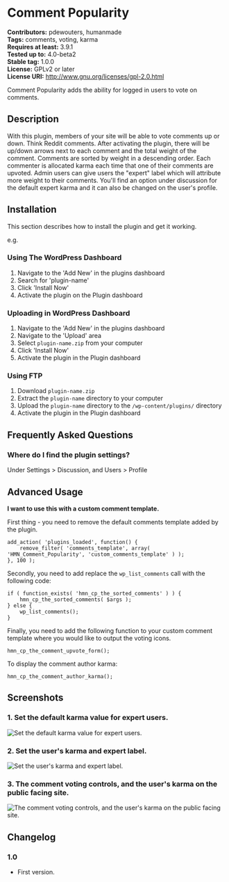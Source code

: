 # Comment Popularity #
**Contributors:** pdewouters, humanmade  
**Tags:** comments, voting, karma  
**Requires at least:** 3.9.1  
**Tested up to:** 4.0-beta2  
**Stable tag:** 1.0.0  
**License:** GPLv2 or later  
**License URI:** http://www.gnu.org/licenses/gpl-2.0.html  

Comment Popularity adds the ability for logged in users to vote on comments.

## Description ##

With this plugin, members of your site will be able to vote comments up or down. Think Reddit comments.
After activating the plugin, there will be up/down arrows next to each comment and the total weight of the comment.
Comments are sorted by weight in a descending order.
Each commenter is allocated karma each time that one of their comments are upvoted.
Admin users can give users the "expert" label which will attribute more weight to their comments.
You'll find an option under discussion for the default expert karma and it can also be changed on the user's profile.

## Installation ##

This section describes how to install the plugin and get it working.

e.g.

### Using The WordPress Dashboard ###

1. Navigate to the 'Add New' in the plugins dashboard
2. Search for 'plugin-name'
3. Click 'Install Now'
4. Activate the plugin on the Plugin dashboard

### Uploading in WordPress Dashboard ###

1. Navigate to the 'Add New' in the plugins dashboard
2. Navigate to the 'Upload' area
3. Select `plugin-name.zip` from your computer
4. Click 'Install Now'
5. Activate the plugin in the Plugin dashboard

### Using FTP ###

1. Download `plugin-name.zip`
2. Extract the `plugin-name` directory to your computer
3. Upload the `plugin-name` directory to the `/wp-content/plugins/` directory
4. Activate the plugin in the Plugin dashboard


## Frequently Asked Questions ##

### Where do I find the plugin settings? ###

Under Settings > Discussion, and Users > Profile

## Advanced Usage

**I want to use this with a custom comment template.**

First thing - you need to remove the default comments template added by the plugin.

````
add_action( 'plugins_loaded', function() {
	remove_filter( 'comments_template', array( 'HMN_Comment_Popularity', 'custom_comments_template' ) );
}, 100 );
````

Secondly, you need to add replace the `wp_list_comments` call with the following code:

````
if ( function_exists( 'hmn_cp_the_sorted_comments' ) ) {
	hmn_cp_the_sorted_comments( $args );
} else {
	wp_list_comments();
}
````

Finally, you need to add the following function to your custom comment template where you would like to output the voting icons.

````
hmn_cp_the_comment_upvote_form();
````

To display the comment author karma:

````
hmn_cp_the_comment_author_karma();
````

## Screenshots ##

### 1. Set the default karma value for expert users. ###
![Set the default karma value for expert users.](http://s.wordpress.org/extend/plugins/comment-popularity/screenshot-1.png)

### 2. Set the user's karma and expert label. ###
![Set the user's karma and expert label.](http://s.wordpress.org/extend/plugins/comment-popularity/screenshot-2.png)

### 3. The comment voting controls, and the user's karma on the public facing site. ###
![The comment voting controls, and the user's karma on the public facing site.](http://s.wordpress.org/extend/plugins/comment-popularity/screenshot-3.png)


## Changelog ##

### 1.0 ###
* First version.
